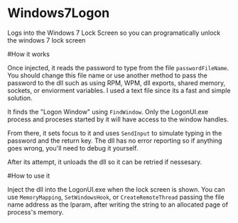 # Windows7Logon
Logs into the Windows 7 Lock Screen so you can programatically unlock the windows 7 lock screen

#How it works

Once injected, it reads the password to type from the file `passwordFileName`. 
You should change this file name or use another method to pass the password to the dll such as using 
RPM, WPM, dll exports, shared memory, sockets, or enviorment variables.
I used a text file since its a fast and simple solution.

It finds the "Logon Window" using `FindWindow`. 
Only the LogonUI.exe process and proceses started by it will have access to the window handles.

From there, it sets focus to it and uses `SendInput` to simulate typing in the password and the return key.
The dll has no error reporting so if anything goes wrong, you'll need to debug it yourself.

After its attempt, it unloads the dll so it can be retried if nessesary. 

#How to use it

Inject the dll into the LogonUI.exe when the lock screen is shown.
You can use `MemoryMapping`, `SetWindowsHook`, or `CreateRemoteThread` passing the file name address as the lparam, after writing the string 
to an allocated page of process's memory. 
